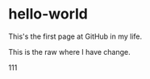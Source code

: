 # hello-world
This's the first page at GitHub in my life.

This is the raw where I have change.

111
